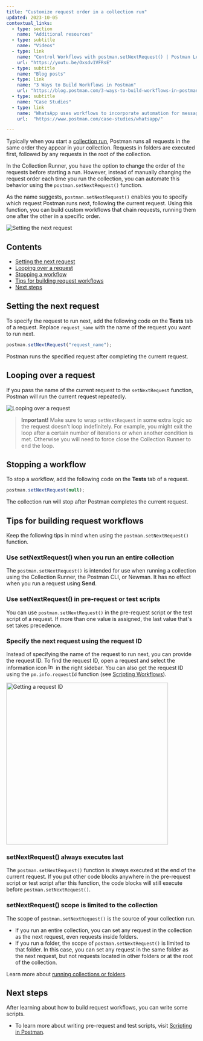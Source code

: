 ```yaml
---
title: "Customize request order in a collection run"
updated: 2023-10-05
contextual_links:
  - type: section
    name: "Additional resources"
  - type: subtitle
    name: "Videos"
  - type: link
    name: "Control Workflows with postman.setNextRequest() | Postman Level Up"
    url: "https://youtu.be/Oxsdv1VFRsE"
  - type: subtitle
    name: "Blog posts"
  - type: link
    name: "3 Ways to Build Workflows in Postman"
    url: "https://blog.postman.com/3-ways-to-build-workflows-in-postman/"
  - type: subtitle
    name: "Case Studies"
  - type: link
    name: "WhatsApp uses workflows to incorporate automation for messages"
    url:  "https://www.postman.com/case-studies/whatsapp/"

---
```


Typically when you start a [collection run](/docs/collections/running-collections/intro-to-collection-runs/), Postman runs all requests in the same order they appear in your collection. Requests in folders are executed first, followed by any requests in the root of the collection.

In the Collection Runner, you have the option to change the order of the requests before starting a run. However, instead of manually changing the request order each time you run the collection, you can automate this behavior using the `postman.setNextRequest()` function.

As the name suggests, `postman.setNextRequest()` enables you to specify which request Postman runs next, following the current request. Using this function, you can build custom workflows that chain requests, running them one after the other in a specific order.

<img alt="Setting the next request" src="https://assets.postman.com/postman-docs/v10/set-next-request-v10-3.jpg">

## Contents

- [Setting the next request](#setting-the-next-request)
- [Looping over a request](#looping-over-a-request)
- [Stopping a workflow](#stopping-a-workflow)
- [Tips for building request workflows](#tips-for-building-request-workflows)
- [Next steps](#next-steps)

## Setting the next request

To specify the request to run next, add the following code on the **Tests** tab of a request. Replace `request_name` with the name of the request you want to run next.

```js
postman.setNextRequest("request_name");
```

Postman runs the specified request after completing the current request.

## Looping over a request

If you pass the name of the current request to the `setNextRequest` function, Postman will run the current request repeatedly.

<img alt="Looping over a request" src="https://assets.postman.com/postman-docs/v10/set-next-request-loop-v10-3.jpg">

> **Important!** Make sure to wrap `setNextRequest` in some extra logic so the request doesn't loop indefinitely. For example, you might exit the loop after a certain number of iterations or when another condition is met. Otherwise you will need to force close the Collection Runner to end the loop.

## Stopping a workflow

To stop a workflow, add the following code on the **Tests** tab of a request.

```js
postman.setNextRequest(null);
```

The collection run will stop after Postman completes the current request.

## Tips for building request workflows

Keep the following tips in mind when using the `postman.setNextRequest()` function.

### Use setNextRequest() when you run an entire collection

The `postman.setNextRequest()` is intended for use when running a collection using the Collection Runner, the Postman CLI, or Newman. It has no effect when you run a request using **Send**.

### Use setNextRequest() in pre-request or test scripts

You can use `postman.setNextRequest()` in the pre-request script or the test script of a request. If more than one value is assigned, the last value that's set takes precedence.

### Specify the next request using the request ID

Instead of specifying the name of the request to run next, you can provide the request ID. To find the request ID, open a request and select the information icon <img alt="Information icon" src="https://assets.postman.com/postman-docs/icon-information-v9-5.jpg#icon" width="16px"> in the right sidebar. You can also get the request ID using the `pm.info.requestId` function (see [Scripting Workflows](/docs/writing-scripts/script-references/postman-sandbox-api-reference/#scripting-workflows)).

<img alt="Getting a request ID" src="https://assets.postman.com/postman-docs/v10/set-next-request-id-v10-1.jpg" width="428px">

### setNextRequest() always executes last

The `postman.setNextRequest()` function is always executed at the end of the current request. If you put other code blocks anywhere in the pre-request script or test script after this function, the code blocks will still execute before `postman.setNextRequest()`.

### setNextRequest() scope is limited to the collection

The scope of `postman.setNextRequest()` is the source of your collection run.

* If you run an entire collection, you can set any request in the collection as the next request, even requests inside folders.
* If you run a folder, the scope of `postman.setNextRequest()` is limited to that folder. In this case, you can set any request in the same folder as the next request, but not requests located in other folders or at the root of the collection.

Learn more about [running collections or folders](/docs/collections/running-collections/intro-to-collection-runs/).

## Next steps

After learning about how to build request workflows, you can write some scripts.

* To learn more about writing pre-request and test scripts, visit [Scripting in Postman](/docs/writing-scripts/intro-to-scripts/).

